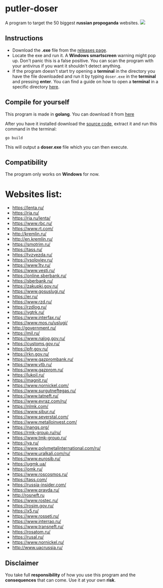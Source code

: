 # putler-doser

A program to target the 50 biggest **russian propoganda** websites.
![](https://user-images.githubusercontent.com/96660055/155876774-df03c397-c308-4bf3-8752-5ec92272884b.png)

## Instructions
- Download the **.exe** file from the [releases page](https://github.com/metastck/putler-doser/releases).
- Locate the exe and run it. A **Windows smartscreen** warning might pop up. Don't panic this is a false positive. You can scan the program with your antivirus if you want it shouldn't detect anything.
- If the program doesn't start try opening a **terminal** in the directory you have the file downloaded and run it by typing `doser.exe` in the **terminal** and pressing **enter**. You can find a guide on how to open a **terminal** in a specific directory [here](https://www.lifewire.com/open-command-prompt-in-a-folder-5185505).
## Compile for yourself
This program is made in **golang**. You can download it from [here](https://go.dev/dl/)

After you have it installed download the [source code](https://codeload.github.com/metastck/putler-doser/zip/refs/heads/master), extract it and run this command in the terminal:
```
go build
```
This will output a **doser.exe** file which you can then execute.

## Compatibility
The program only works on **Windows** for now.

# Websites list:
- https://lenta.ru/
- https://ria.ru/
- https://ria.ru/lenta/
- https://www.rbc.ru/
- https://www.rt.com/
- http://kremlin.ru/
- http://en.kremlin.ru/
- https://smotrim.ru/
- https://tass.ru/
- https://tvzvezda.ru/
- https://vsoloviev.ru/
- https://www.1tv.ru/
- https://www.vesti.ru/
- https://online.sberbank.ru/
- https://sberbank.ru/
- https://zakupki.gov.ru/
- https://www.gosuslugi.ru/
- https://er.ru/
- https://www.rzd.ru/
- https://rzdlog.ru/
- https://vgtrk.ru/
- https://www.interfax.ru/
- https://www.mos.ru/uslugi/
- http://government.ru/
- https://mil.ru/
- https://www.nalog.gov.ru/
- https://customs.gov.ru/
- https://pfr.gov.ru/
- https://rkn.gov.ru/
- https://www.gazprombank.ru/
- https://www.vtb.ru/
- https://www.gazprom.ru/
- https://lukoil.ru/
- https://magnit.ru/
- https://www.nornickel.com/
- https://www.surgutneftegas.ru/
- https://www.tatneft.ru/
- https://www.evraz.com/ru/
- https://nlmk.com/
- https://www.sibur.ru/
- https://www.severstal.com/
- https://www.metalloinvest.com/
- https://nangs.org/
- https://rmk-group.ru/ru/
- https://www.tmk-group.ru/
- https://ya.ru/
- https://www.polymetalinternational.com/ru/
- https://www.uralkali.com/ru/
- https://www.eurosib.ru/
- https://ugmk.ua/
- https://omk.ru/
- https://www.roscosmos.ru/
- https://tass.com/
- https://russia-insider.com/
- https://www.pravda.ru/
- http://rosneft.ru
- https://www.rostec.ru/
- https://rosim.gov.ru/
- https://x5.ru/
- https://www.rosseti.ru/
- https://www.interrao.ru/
- https://www.transneft.ru/
- https://rosatom.ru/
- https://rusal.ru/
- https://www.nornickel.ru/
- http://www.uacrussia.ru/

## Disclaimer
You take full **responsibility** of how you use this program and the **consequences** that can come. Use it at your own **risk**.
